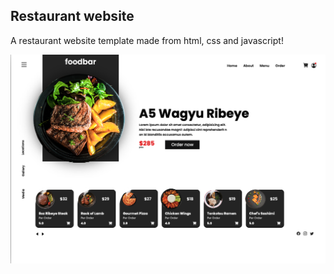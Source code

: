 ## Restaurant website

A restaurant website template made from html, css and javascript!

![Screenshot](https://github.com/michaelkcwong/restaurant/blob/master/img/restaurant.png)